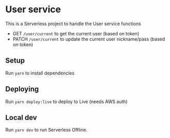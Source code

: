 # User service

This is a Serverless project to handle the User service functions

- GET `/user/current` to get the current user (based on token)
- PATCH `/user/current` to update the current user nickname/pass (based on token)

## Setup

Run `yarn` to install dependencies

## Deploying

Run `yarn deploy:live` to deploy to Live (needs AWS auth)

## Local dev

Run `yarn dev` to run Serverless Offline.
